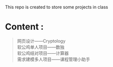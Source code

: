 This repo is created to store some projects in class
# Content :
> 网页设计——Cryptology  
> 软公鸡单人项目——数独  
> 软公鸡结对项目——计算器  
> 需求建模多人项目——课程管理小助手  

